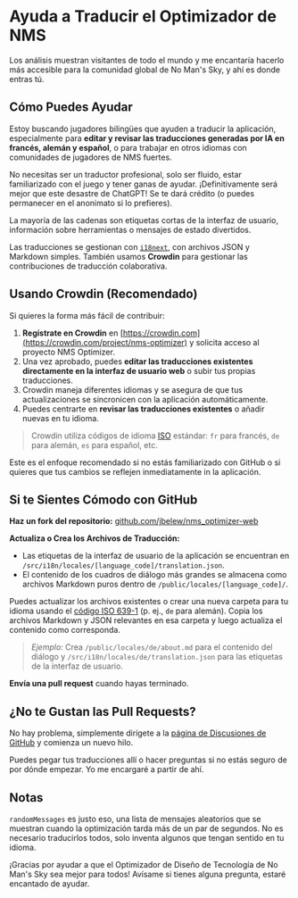 # Ayuda a Traducir el Optimizador de NMS

Los análisis muestran visitantes de todo el mundo y me encantaría hacerlo más accesible para la comunidad global de No Man's Sky, y ahí es donde entras tú.

## Cómo Puedes Ayudar

Estoy buscando jugadores bilingües que ayuden a traducir la aplicación, especialmente para **editar y revisar las traducciones generadas por IA en francés, alemán y español**, o para trabajar en otros idiomas con comunidades de jugadores de NMS fuertes.

No necesitas ser un traductor profesional, solo ser fluido, estar familiarizado con el juego y tener ganas de ayudar. ¡Definitivamente será mejor que este desastre de ChatGPT! Se te dará crédito (o puedes permanecer en el anonimato si lo prefieres).

La mayoría de las cadenas son etiquetas cortas de la interfaz de usuario, información sobre herramientas o mensajes de estado divertidos.

Las traducciones se gestionan con [`i18next`](https://www.i18next.com/), con archivos JSON y Markdown simples. También usamos **Crowdin** para gestionar las contribuciones de traducción colaborativa.

## Usando Crowdin (Recomendado)

Si quieres la forma más fácil de contribuir:

1. **Regístrate en Crowdin** en [https://crowdin.com](https://crowdin.com/project/nms-optimizer) y solicita acceso al proyecto NMS Optimizer.
2. Una vez aprobado, puedes **editar las traducciones existentes directamente en la interfaz de usuario web** o subir tus propias traducciones.
3. Crowdin maneja diferentes idiomas y se asegura de que tus actualizaciones se sincronicen con la aplicación automáticamente.
4. Puedes centrarte en **revisar las traducciones existentes** o añadir nuevas en tu idioma.

> Crowdin utiliza códigos de idioma [ISO](https://en.wikipedia.org/wiki/List_of_ISO_639-1_codes) estándar: `fr` para francés, `de` para alemán, `es` para español, etc.

Este es el enfoque recomendado si no estás familiarizado con GitHub o si quieres que tus cambios se reflejen inmediatamente in la aplicación.

## Si te Sientes Cómodo con GitHub

**Haz un fork del repositorio:**
[github.com/jbelew/nms_optimizer-web](https://github.com/jbelew/nms_optimizer-web)

**Actualiza o Crea los Archivos de Traducción:**

- Las etiquetas de la interfaz de usuario de la aplicación se encuentran en `/src/i18n/locales/[language_code]/translation.json`.
- El contenido de los cuadros de diálogo más grandes se almacena como archivos Markdown puros dentro de `/public/locales/[language_code]/`.

Puedes actualizar los archivos existentes o crear una nueva carpeta para tu idioma usando el [código ISO 639-1](https://en.wikipedia.org/wiki/List_of-ISO_639-1-codes) (p. ej., `de` para alemán). Copia los archivos Markdown y JSON relevantes en esa carpeta y luego actualiza el contenido como corresponda.

> _Ejemplo:_ Crea `/public/locales/de/about.md` para el contenido del diálogo y `/src/i18n/locales/de/translation.json` para las etiquetas de la interfaz de usuario.

**Envía una pull request** cuando hayas terminado.

## ¿No te Gustan las Pull Requests?

No hay problema, simplemente dirígete a la [página de Discusiones de GitHub](https://github.com/jbelew/nms_optimizer-web/discussions) y comienza un nuevo hilo.

Puedes pegar tus traducciones allí o hacer preguntas si no estás seguro de por dónde empezar. Yo me encargaré a partir de ahí.

## Notas

`randomMessages` es justo eso, una lista de mensajes aleatorios que se muestran cuando la optimización tarda más de un par de segundos. No es necesario traducirlos todos, solo inventa algunos que tengan sentido en tu idioma.

¡Gracias por ayudar a que el Optimizador de Diseño de Tecnología de No Man's Sky sea mejor para todos! Avísame si tienes alguna pregunta, estaré encantado de ayudar.
